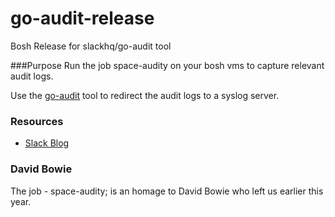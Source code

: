 # go-audit-release
Bosh Release for slackhq/go-audit tool

###Purpose
Run the job space-audity on your bosh vms to capture relevant audit logs.

Use the [go-audit](https://github.com/slackhq/go-audit) tool to redirect the audit logs to a syslog server.

### Resources
- [Slack Blog](https://slack.engineering/syscall-auditing-at-scale-e6a3ca8ac1b8#.a30dsir0n)

### David Bowie
The job - space-audity; is an homage to David Bowie who left us earlier this year.
